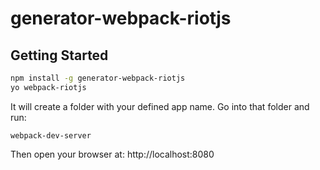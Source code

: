 # generator-webpack-riotjs

## Getting Started
```bash
npm install -g generator-webpack-riotjs
yo webpack-riotjs
```
It will create a folder with your defined app name. Go into that folder and run:
```
webpack-dev-server
```
Then open your browser at: http://localhost:8080

